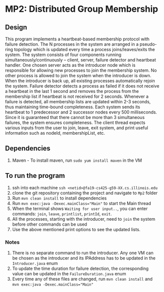 # MP2: Distributed Group Membership

## Design
This program implements a heartbeat-based membership protocol with failure detection. The N processes in the system are arranged in a pseudo-ring topology which is updated every time a process joins/leaves/exits the system. The system consists of four components running simultaneously/continuously – client, server, failure detector and heartbeat handler. 
One chosen server acts as the introducer node which is responsible for allowing new processes to join the membership system. No other process is allowed to join the system when the introducer is down. When the introducer is back up, all existing processes automatically rejoin the system.
Failure detector detects a process as failed if it does not receive a heartbeat in the last 1 second and removes the process from the membership list if heartbeat is not received for 2 seconds.
Whenever a failure is detected, all membership lists are updated within 2-3 seconds, thus maintaining time-bound completeness.
Each system sends its heartbeat to 1 predecessor and 2 successor nodes every 500 milliseconds. 
Since it is guaranteed that there cannot be more than 3 simultaneous failures, the system ensures completeness.
The client thread expects various inputs from the user to join, leave, exit system, and print useful information such as nodeId, membershipList, etc.


## Dependencies
1. Maven - To install maven, run `sudo yum install maven` in the VM

## To run the program
1. ssh into each machine `ssh <netid>@fa19-cs425-g59-XX.cs.illinois.edu`
2. clone the git repository containing the project and navigate to `Mp2` folder
3. Run `mvn clean install` to install dependencies
4. Run `mvn exec:java -Dexec.mainClass="Main"` to start the Main thread 
5. When the terminal shows `Waiting for user input..`, you can enter commands: `join`, `leave`, `printlist`, `printId`, `exit`. 
6. All the processes, starting with the introducer, need to `join` the system before other commands can be used
6. Use the above mentioned print options to see the updated lists.

### Notes
1. There is no separate command to run the introducer. Any one VM can be chosen as the introducer and its IPAddress has to be updated in the `Introducer.java` enum
2. To update the time duration for failure detection, the corresponding value can be updated in the `FailureDuration.java` enum
3. Every time any of these files are changed, run `mvn clean install` and `mvn exec:java -Dexec.mainClass="Main"`

